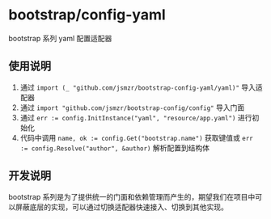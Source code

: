 # bootstrap/config-yaml

bootstrap 系列 yaml 配置适配器

## 使用说明

1. 通过 `import (_ "github.com/jsmzr/bootstrap-config-yaml/yaml)"` 导入适配器
2. 通过 `import "github.com/jsmzr/bootstrap-config/config"` 导入门面
3. 通过 `err := config.InitInstance("yaml", "resource/app.yaml")` 进行初始化
4. 代码中调用 `name, ok := config.Get("bootstrap.name")` 获取键值或 `err := config.Resolve("author", &author)` 解析配置到结构体

## 开发说明

bootstrap 系列是为了提供统一的门面和依赖管理而产生的，期望我们在项目中可以屏蔽底层的实现，可以通过切换适配器快速接入、切换到其他实现。
